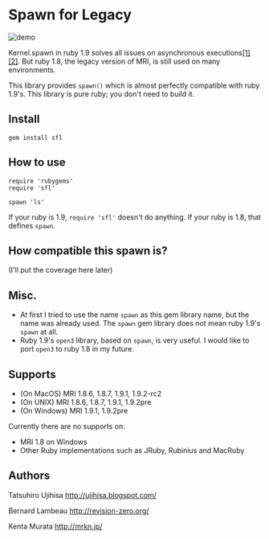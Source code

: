 # Spawn for Legacy

![demo](http://gyazo.com/e22144b2aadbbecfc43761f95c27bf3e.png)

Kernel.spawn in ruby 1.9 solves all issues on asynchronous executions[[1]](http://ujihisa.blogspot.com/2010/03/how-to-run-external-command.html)[[2]](http://ujihisa.blogspot.com/2010/03/all-about-spawn.html).
But ruby 1.8, the legacy version of MRI, is still used on many environments.

This library provides `spawn()` which is almost perfectly compatible with ruby 1.9's.
This library is pure ruby; you don't need to build it.

## Install

    gem install sfl

## How to use

    require 'rubygems'
    require 'sfl'
    
    spawn 'ls'

If your ruby is 1.9, `require 'sfl'` doesn't do anything. If your ruby is 1.8, that defines `spawn`.

## How compatible this spawn is?

(I'll put the coverage here later)

## Misc.

* At first I tried to use the name `spawn` as this gem library name, but the name was already used. The `spawn` gem library does not mean ruby 1.9's `spawn` at all.
* Ruby 1.9's `open3` library, based on `spawn`, is very useful. I would like to port `open3` to ruby 1.8 in my future.

## Supports

* (On MacOS) MRI 1.8.6, 1.8.7, 1.9.1, 1.9.2-rc2 
* (On UNIX) MRI 1.8.6, 1.8.7, 1.9.1, 1.9.2pre
* (On Windows) MRI 1.9.1, 1.9.2pre

Currently there are no supports on:

* MRI 1.8 on Windows
* Other Ruby implementations such as JRuby, Rubinius and MacRuby

## Authors

Tatsuhiro Ujihisa
<http://ujihisa.blogspot.com/>

Bernard Lambeau
<http://revision-zero.org/>

Kenta Murata
<http://mrkn.jp/>
